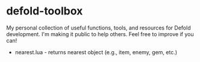# defold-toolbox
My personal collection of useful functions, tools, and resources for Defold development. I'm making it public to help others. Feel free to improve if you can!

- nearest.lua - returns nearest object (e.g., item, enemy, gem, etc.)
